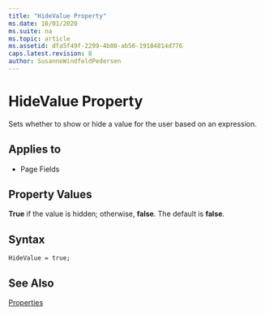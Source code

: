 ```yaml
---
title: "HideValue Property"
ms.date: 10/01/2020
ms.suite: na
ms.topic: article
ms.assetid: dfa5f49f-2299-4b80-ab56-19184814d776
caps.latest.revision: 8
author: SusanneWindfeldPedersen
---
```


# HideValue Property

Sets whether to show or hide a value for the user based on an expression.  
  
## Applies to  

- Page Fields  
  
## Property Values  

**True** if the value is hidden; otherwise, **false**. The default is **false**.  

## Syntax

```AL
HideValue = true;
```
  
## See Also  

[Properties](devenv-properties.md)